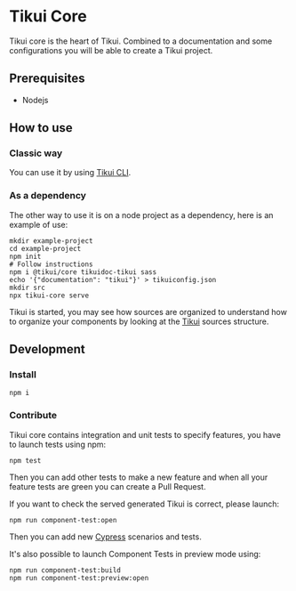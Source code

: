 # Tikui Core

Tikui core is the heart of Tikui. Combined to a documentation and some configurations you will be able to create a Tikui project.

## Prerequisites

* Nodejs

## How to use

### Classic way

You can use it by using [Tikui CLI](https://www.github.com/tikui/tikui-cli).

### As a dependency

The other way to use it is on a node project as a dependency, here is an example of use:

```shell
mkdir example-project
cd example-project
npm init
# Follow instructions
npm i @tikui/core tikuidoc-tikui sass
echo '{"documentation": "tikui"}' > tikuiconfig.json
mkdir src
npx tikui-core serve
```

Tikui is started, you may see how sources are organized to understand how to organize your components by looking at the [Tikui](https://www.github.com/tikui/tikui) sources structure.

## Development

### Install

```shell
npm i
```

### Contribute

Tikui core contains integration and unit tests to specify features, you have to launch tests using npm:

```shell
npm test
```

Then you can add other tests to make a new feature and when all your feature tests are green you can create a Pull Request.

If you want to check the served generated Tikui is correct, please launch:

```shell
npm run component-test:open
```

Then you can add new [Cypress](https://www.cypress.io/) scenarios and tests.

It's also possible to launch Component Tests in preview mode using:

```shell
npm run component-test:build
npm run component-test:preview:open
```
